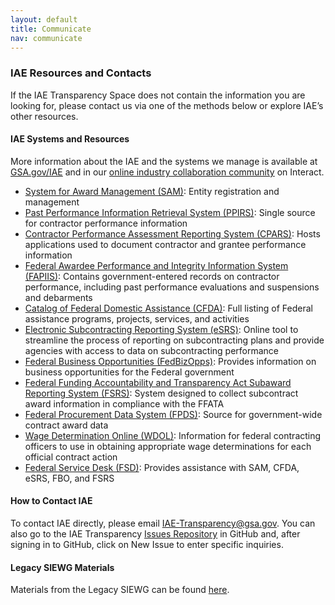 ```yaml
---
layout: default
title: Communicate
nav: communicate
---
```


### IAE Resources and Contacts

If the IAE Transparency Space does not contain the information you are looking for, please contact us via one of the methods below or explore IAE’s other resources.


#### IAE Systems and Resources
More information about the IAE and the systems we manage is available at [GSA.gov/IAE](http://gsa.gov/portal/content/105036) and in our [online industry collaboration community](https://interact.gsa.gov/group/integrated-award-environment-iae-industry-community) on Interact.

 - [System for Award Management (SAM)](https://sam.gov/): Entity registration and management
 - [Past Performance Information Retrieval System (PPIRS)](www.ppirs.gov): Single source for contractor performance information
 - [Contractor Performance Assessment Reporting System (CPARS)](): Hosts applications used to document contractor and grantee performance information
 - [Federal Awardee Performance and Integrity Information System (FAPIIS)](https://www.fapiis.gov/fapiis/index.jsp): Contains government-entered records on contractor performance, including past performance evaluations and suspensions and debarments
 - [Catalog of Federal Domestic Assistance (CFDA)](https://www.cfda.gov/?s=main&mode=list&tab=list&tabmode=list): Full listing of Federal assistance programs, projects, services, and activities
 - [Electronic Subcontracting Reporting System (eSRS)](https://www.esrs.gov): Online tool to streamline the process of reporting on subcontracting plans and provide agencies with access to data on subcontracting performance
 - [Federal Business Opportunities (FedBizOpps)](https://www.fbo.gov): Provides information on business opportunities for the Federal government
 - [Federal Funding Accountability and Transparency Act Subaward Reporting System (FSRS)](https://www.fsrs.gov): System designed to collect subcontract award information in compliance with the FFATA
 - [Federal Procurement Data System (FPDS)](https://www.fpds.gov/fpdsng_cms/index.php/en/): Source for government-wide contract award data
 - [Wage Determination Online (WDOL)](http://www.wdol.gov): Information for federal contracting officers to use in obtaining appropriate wage determinations for each official contract action
 - [Federal Service Desk (FSD)](https://fsd.gov/fsd-gov/home.do): Provides assistance with SAM, CFDA, eSRS, FBO, and FSRS

#### How to Contact IAE

To contact IAE directly, please email <a href="mailto:IAE-Transparency@gsa.gov">IAE-Transparency@gsa.gov</a>. You can also go to the IAE Transparency [Issues Repository](https://github.com/GSA/IAE-Transparency-Space/issues) in GitHub and, after signing in to GitHub, click on New Issue to enter specific inquiries.

#### Legacy SIEWG Materials

Materials from the Legacy SIEWG can be found [here](https://github.com/GSA/IAE-Architecture/tree/master/as-is/tech-docs/SAM).


